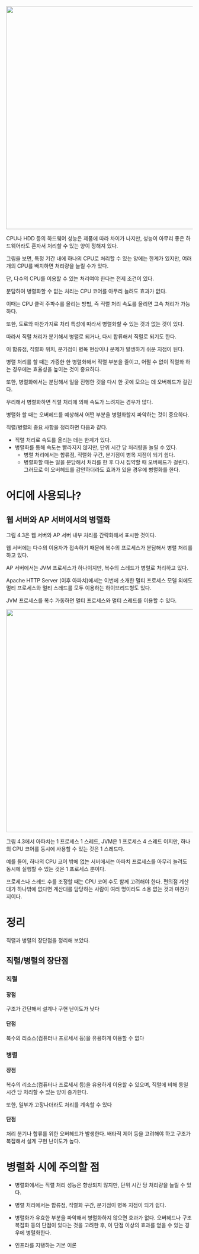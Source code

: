 

<img src = "https://user-images.githubusercontent.com/15938354/125147475-863d2500-e166-11eb-947f-06212d32f0b5.jpg" width="600px">


CPU나 HDD 등의 하드웨어 성능은 제품에 따라 차이가 나지만, 성능이 아무리 좋은 하드웨어라도 혼자서 처리할 수 있는 양이 정해져 있다.

그림을 보면, 특정 기간 내에 하나의 CPU로 처리할 수 있는 양에는 한계가 있지만, 여러 개의 CPU를 배치하면 처리량을 늘릴 수가 있다.

단, 다수의 CPU를 이용할 수 있는 처리여야 한다는 전제 조건이 있다.

분담하여 병렬화할 수 없는 처리는 CPU 코어를 아무리 늘려도 효과가 없다.

이때는 CPU 클럭 주파수를 올리는 방법, 즉 직렬 처리 속도를 올리면 고속 처리가 가능하다.

또한, 도로와 마찬가지로 처리 특성에 따라서 병렬화할 수 있는 것과 없는 것이 있다.

따라서 직렬 처리가 분기해서 병렬로 되거나, 다시 합류해서 직렬로 되기도 한다.

이 합류점, 직렬화 위치, 분기점이 병목 현상이나 문제가 발생하기 쉬운 지점이 된다.

병렬 처리를 할 때는 가증한 한 병렬화해서 직렬 부분을 줄이고, 어쩔 수 없이 직렬화 하는 경우에는 효율성을 높이는 것이 중요하다.

또한, 병렬화에서는 분담해서 일을 진행한 것을 다시 한 곳에 모으는 데 오버헤드가 걸린다.

무리해서 병렬화하면 직렬 처리에 의해 속도가 느려지는 경우가 많다.

병렬화 할 때는 오버헤드를 예상해서 어떤 부분을 병렬화할지 파악하는 것이 중요하다. 


직렬/병렬의 중요 사항을 정리하면 다음과 같다.
- 직렬 처리로 속도를 올리는 데는 한계가 있다.
- 병렬화를 통해 속도는 빨라지지 않지만, 단위 시간 당 처리량을 늘릴 수 있다.
  - 병렬 처리에서는 합류점, 직렬화 구간, 분기점이 병목 지점이 되기 쉽다.
  - 병렬화할 때는 일을 분담해서 처리를 한 후 다시 집약할 때 오버헤드가 걸린다. 그러므로 이 오버헤드를 감안하더라도 효과가 있을 경우에 병렬화를 한다.   


# 어디에 사용되나?

## 웹 서버와 AP 서버에서의 병렬화
그림 4.3은 웹 서버와 AP 서버 내부 처리를 간략화해서 표시한 것이다.

웹 서버에는 다수의 이용자가 접속하기 때문에 복수의 프로세스가 분담해서 병렬 처리를 하고 있다.

AP 서버에서는 JVM 프로세스가 하나이지만, 복수의 스레드가 병렬로 처리하고 있다.

Apache HTTP Server (이후 아파치)에서는 이번에 소개한 멀티 프로세스 모델 외에도 멀티 프로세스와 멀티 스레드를 모두 이용하는 하이브리드형도 있다.

JVM 프로세스를 복수 가동하면 멀티 프로세스와 멀티 스레드를 이용할 수 있다. 

<img src = "https://user-images.githubusercontent.com/15938354/125147493-9e14a900-e166-11eb-96e5-c70de7cb4f55.jpg" width="600px">
 
그림 4.3에서 아파치는 1 프로세스 1 스레드, JVM은 1 프로세스 4 스레드 이지만, 하나의 CPU 코어를 동시에 사용할 수 있는 것은 1 스레드다.

예를 들어, 하나의 CPU 코어 밖에 없는 서버에서는 아파치 프로세스를 아무리 늘려도 동시에 실행할 수 있는 것은 1 프로세스 뿐이다.

프로세스나 스레드 수를 조정할 때는 CPU 코어 수도 함께 고려해야 한다. 편의점 계산대가 하나밖에 없다면 계산대를 담당하는 사람이 여러 명이라도 소용 없는 것과 마찬가지이다. 



# 정리

직렬과 병렬의 장단점을 정리해 보았다.

## 직렬/병렬의 장단점
### 직렬
#### 장점
구조가 간단해서 설계나 구현 난이도가 낮다

#### 단점  
복수의 리소스(컴퓨터나 프로세서 등)을 유용하게 이용할 수 없다

### 병렬

#### 장점
복수의 리소스(컴퓨터나 프로세서 등)을 유용하게 이용할 수 있으며, 직렬에 비해 동일 시간 당 처리할 수 있는 양이 증가한다.

또한, 일부가 고장나더라도 처리를 계속할 수 있다

#### 단점
처리 분기나 합류를 위한 오버헤드가 발생한다. 배타적 제어 등을 고려해야 하고 구조가 복잡해서 설게 구현 난이도가 높다.


# 병렬화 시에 주의할 점

- 병렬화에서는 직렬 처리 성능은 향상되지 않지만, 단위 시간 당 처리량을 늘릴 수 있다.
- 병렬 처리에서는 합류점, 직렬화 구간, 분기점이 병목 지점이 되기 쉽다.
- 병렬화가 유효한 부분을 파악해서 병렬화하지 않으면 효과가 없다. 오버헤드나 구조 복잡화 등의 단점이 있다는 것을 고려한 후, 이 단점 이상의 효과를 얻을 수 있는 경우에 병렬화한다.



- 인프라를 지탱하는 기본 이론
